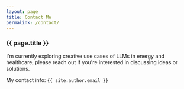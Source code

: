 ```yaml
---
layout: page
title: Contact Me
permalink: /contact/
---
```



<section id="introduction">
    <div class="wrapper">
        <h3>{{ page.title }}</h3>
        <article class="post">
            <div class="post-content">                
                <p>I'm currently exploring creative use cases of LLMs in energy and healthcare, please reach out if you're interested in discussing ideas or solutions.</p>              
                <p>My contact info: <code>{{ site.author.email }}</code></p>
            </div>
        </article>
    </div>
</section>
